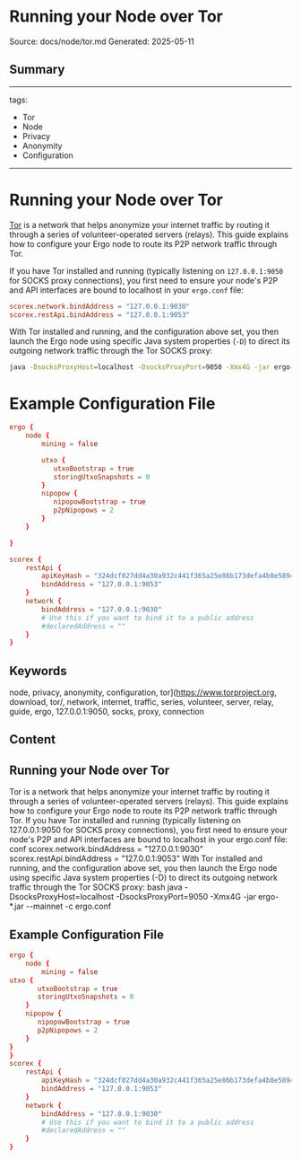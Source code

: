# Running your Node over Tor
Source: docs/node/tor.md
Generated: 2025-05-11

## Summary
---
tags:
  - Tor
  - Node
  - Privacy
  - Anonymity
  - Configuration
---

# Running your Node over Tor

[Tor](https://www.torproject.org/download/tor/) is a network that helps anonymize your internet traffic by routing it through a series of volunteer-operated servers (relays). This guide explains how to configure your Ergo node to route its P2P network traffic through Tor.


If you have Tor installed and running (typically listening on `127.0.0.1:9050` for SOCKS proxy connections), you first need to ensure your node's P2P and API interfaces are bound to localhost in your `ergo.conf` file:

```conf
scorex.network.bindAddress = "127.0.0.1:9030"
scorex.restApi.bindAddress = "127.0.0.1:9053"
```

With Tor installed and running, and the configuration above set, you then launch the Ergo node using specific Java system properties (`-D`) to direct its outgoing network traffic through the Tor SOCKS proxy:

```bash
java -DsocksProxyHost=localhost -DsocksProxyPort=9050 -Xmx4G -jar ergo-*.jar --mainnet -c ergo.conf 
```

# Example Configuration File

```conf
ergo {
    node {
        mining = false

        utxo {
           utxoBootstrap = true
           storingUtxoSnapshots = 0
        }
        nipopow {
           nipopowBootstrap = true
           p2pNipopows = 2
        }
    }

}

scorex {
    restApi {
        apiKeyHash = "324dcf027dd4a30a932c441f365a25e86b173defa4b8e58948253471b81b72cf"
        bindAddress = "127.0.0.1:9053"
    }
    network {
        bindAddress = "127.0.0.1:9030"
        # Use this if you want to bind it to a public address
        #declaredAddress = ""
    }
}
```

## Keywords
node, privacy, anonymity, configuration, tor](https://www.torproject.org, download, tor/, network, internet, traffic, series, volunteer, server, relay, guide, ergo, 127.0.0.1:9050, socks, proxy, connection

## Content
## Running your Node over Tor
Tor is a network that helps anonymize your internet traffic by routing it through a series of volunteer-operated servers (relays). This guide explains how to configure your Ergo node to route its P2P network traffic through Tor.
If you have Tor installed and running (typically listening on 127.0.0.1:9050 for SOCKS proxy connections), you first need to ensure your node's P2P and API interfaces are bound to localhost in your ergo.conf file:
conf
scorex.network.bindAddress = "127.0.0.1:9030"
scorex.restApi.bindAddress = "127.0.0.1:9053"
With Tor installed and running, and the configuration above set, you then launch the Ergo node using specific Java system properties (-D) to direct its outgoing network traffic through the Tor SOCKS proxy:
bash
java -DsocksProxyHost=localhost -DsocksProxyPort=9050 -Xmx4G -jar ergo-*.jar --mainnet -c ergo.conf

## Example Configuration File
```conf
ergo {
    node {
        mining = false
utxo {
       utxoBootstrap = true
       storingUtxoSnapshots = 0
    }
    nipopow {
       nipopowBootstrap = true
       p2pNipopows = 2
    }
}
}
scorex {
    restApi {
        apiKeyHash = "324dcf027dd4a30a932c441f365a25e86b173defa4b8e58948253471b81b72cf"
        bindAddress = "127.0.0.1:9053"
    }
    network {
        bindAddress = "127.0.0.1:9030"
        # Use this if you want to bind it to a public address
        #declaredAddress = ""
    }
}
```
